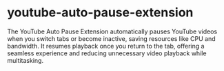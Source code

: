 # youtube-auto-pause-extension
The YouTube Auto Pause Extension automatically pauses YouTube videos when you switch tabs or become inactive, saving resources like CPU and bandwidth. It resumes playback once you return to the tab, offering a seamless experience and reducing unnecessary video playback while multitasking.
